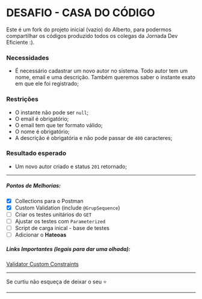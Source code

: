 # DESAFIO - CASA DO CÓDIGO

Este é um fork do projeto inicial (vazio) do Alberto, para podermos compartilhar os códigos produzido todos os colegas da Jornada Dev Eficiente :).

### Necessidades
-   É necessário cadastrar um novo autor no sistema. Todo autor tem um nome, email e uma descrição. Também queremos saber o instante exato em que ele foi registrado;

### Restrições
-   O instante não pode ser `null`;
-   O email é obrigatório;
-   O email tem que ter formato válido;
-   O nome é obrigatório;
-   A descrição é obrigatória e não pode passar de `400` caracteres;

### Resultado esperado
-   Um novo autor criado e status `201` retornado;


---
##### Pontos de Melhorias:

 - [x] Collections para o Postman
 - [x] Custom Validation (include `@GrupSequence`)
 - [ ] Criar os testes unitários do `GET`  
 - [ ] Ajustar os testes com `Parameterized`
 - [ ] Script de carga inical - base de testes
 - [ ] Adicionar o **Hateoas**

##### Links Importantes (legais para dar uma olhada):

[Validator Custom Constraints](https://docs.jboss.org/hibernate/validator/4.1/reference/en-US/html/validator-customconstraints.html#validator-customconstraints-compound)

---

Se curtiu não esqueça de deixar o seu :star:

---
